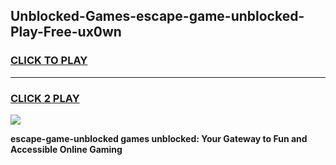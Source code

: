 
## Unblocked-Games-escape-game-unblocked-Play-Free-ux0wn
<h3>
<a href="https://premium76.site?title=escape-game-unblocked&ref=22A">CLICK TO PLAY</a></h3>
<hr>

<h3>
<a href="https://premium76.site?title=escape-game-unblocked&ref=22A">CLICK 2 PLAY</a>
  
</h3>

<a href="https://premium76.site?title=escape-game-unblocked&ref=22A"><img src="https://clearcache.store/games.png"></a>


**escape-game-unblocked games unblocked: Your Gateway to Fun and Accessible Online Gaming**
